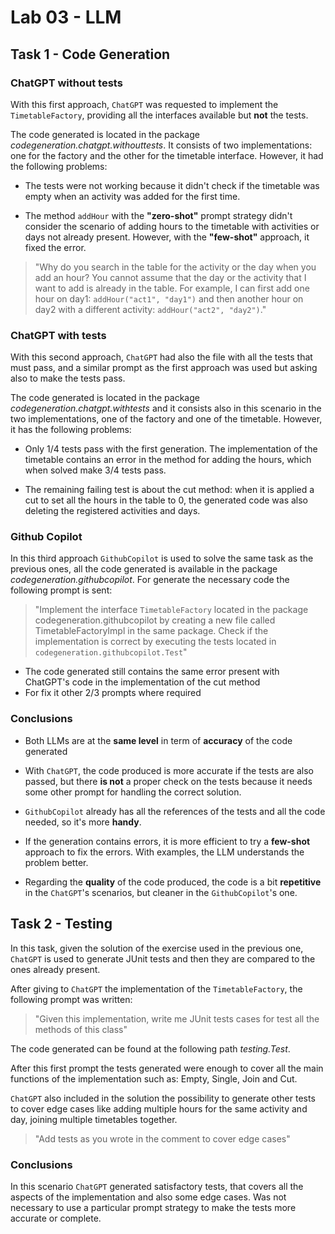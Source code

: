 # Lab 03 - LLM

## Task 1 - Code Generation

### ChatGPT without tests

With this first approach, `ChatGPT` was requested to implement the `TimetableFactory`, providing all the interfaces available but **not** the tests.

The code generated is located in the package *codegeneration.chatgpt.withouttests*. It consists of two implementations: one for the factory and the other for the timetable interface. However, it had the following problems:

- The tests were not working because it didn't check if the timetable was empty when an activity was added for the first time.

- The method `addHour` with the **"zero-shot"** prompt strategy didn't consider the scenario of adding hours to the timetable with activities or days not already present. However, with the **"few-shot"** approach, it fixed the error.

> "Why do you search in the table for the activity or the day when you add an hour? You cannot assume that the day or the activity that I want to add is already in the table. For example, I can first add one hour on day1: `addHour("act1", "day1")` and then another hour on day2 with a different activity: `addHour("act2", "day2")`."


### ChatGPT with tests

With this second approach, `ChatGPT` had also the file with all the tests that must pass, and a similar prompt as the first approach was used but asking also to make the tests pass.

The code generated is located in the package *codegeneration.chatgpt.withtests* and it consists also in this scenario in the two implementations, one of the factory and one of the timetable. However, it has the following problems:

- Only 1/4 tests pass with the first generation. The implementation of the timetable contains an error in the method for adding the hours, which when solved make 3/4 tests pass.

- The remaining failing test is about the cut method: when it is applied a cut to set all the hours in the table to 0, the generated code was also deleting the registered activities and days.

### Github Copilot 

In this third approach `GithubCopilot` is used to solve the same task as the previous ones, all the code generated is available in the package *codegeneration.githubcopilot*.
For generate the necessary code the following prompt is sent:

> "Implement the interface `TimetableFactory` located in the package codegeneration.githubcopilot by creating a new file called TimetableFactoryImpl in the same package. Check if the implementation is correct by executing the tests located in `codegeneration.githubcopilot.Test`"

- The code generated still contains the same error present with ChatGPT's code in the implementation of the cut method
- For fix it other 2/3 prompts where required 

### Conclusions

- Both LLMs are at the **same level** in term of **accuracy** of the code generated

- With `ChatGPT`, the code produced is more accurate if the tests are also passed, but there **is not** a proper check on the tests because it needs some other prompt for handling the correct solution.

- `GithubCopilot` already has all the references of the tests and all the code needed, so it's more **handy**.

- If the generation contains errors, it is more efficient to try a **few-shot** approach to fix the errors. With examples, the LLM understands the problem better.

- Regarding the **quality** of the code produced, the code is a bit **repetitive** in the `ChatGPT`'s scenarios, but cleaner in the `GithubCopilot`'s one.

## Task 2 - Testing

In this task, given the solution of the exercise used in the previous one, `ChatGPT` is used to generate JUnit tests and then they are compared to the ones already present.

After giving to `ChatGPT` the implementation of the `TimetableFactory`, the following prompt was written:

> "Given this implementation, write me JUnit tests cases for test all the methods of this class"

The code generated can be found at the following path *testing.Test*. 

After this first prompt the tests generated were enough to cover all the main functions of the implementation such as: Empty, Single, Join and Cut.

`ChatGPT` also included in the solution the possibility to generate other tests to cover edge cases like adding multiple hours for the same activity and day, joining multiple timetables together.

> "Add tests as you wrote in the comment to cover edge cases"

### Conclusions

In this scenario `ChatGPT` generated satisfactory tests, that covers all the aspects of the implementation and also some edge cases. Was not necessary to use a particular prompt strategy to make the tests more accurate or complete.

